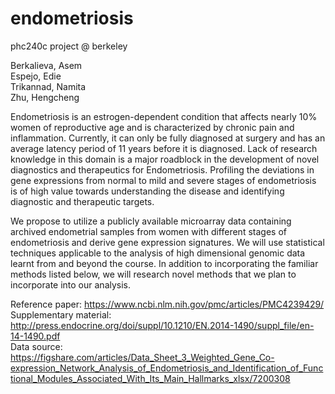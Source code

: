 # endometriosis
phc240c project @ berkeley

Berkalieva, Asem
<br>
Espejo, Edie
<br>
Trikannad, Namita
<br>
Zhu, Hengcheng

Endometriosis is an estrogen-dependent condition that affects nearly 10% women of reproductive age and is characterized by chronic pain and inflammation. Currently, it can only be fully diagnosed at surgery and has an average latency period of 11 years before it is diagnosed. Lack of research knowledge in this domain is a major roadblock in the development of novel diagnostics and therapeutics for Endometriosis. Profiling the deviations in gene expressions from normal to mild and severe stages of endometriosis is of high value towards understanding the disease and identifying diagnostic and therapeutic targets.

We propose to utilize a publicly available microarray data containing archived endometrial samples from women with different stages of endometriosis and derive gene expression signatures.  We will use statistical techniques applicable to the analysis of high dimensional genomic data learnt from and beyond the course. In addition to incorporating the familiar methods listed below, we will research novel methods that we plan to incorporate into our analysis.

Reference paper: https://www.ncbi.nlm.nih.gov/pmc/articles/PMC4239429/
<br>
Supplementary material: http://press.endocrine.org/doi/suppl/10.1210/EN.2014-1490/suppl_file/en-14-1490.pdf
<br>
Data source: https://figshare.com/articles/Data_Sheet_3_Weighted_Gene_Co-expression_Network_Analysis_of_Endometriosis_and_Identification_of_Functional_Modules_Associated_With_Its_Main_Hallmarks_xlsx/7200308
